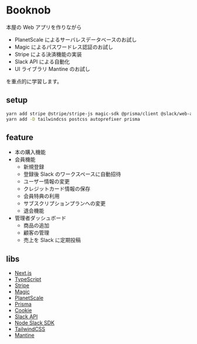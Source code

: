 # Booknob

本屋の Web アプリを作りながら

- PlanetScale によるサーバレスデータベースのお試し
- Magic によるパスワードレス認証のお試し
- Stripe による決済機能の実装
- Slack API による自動化
- UI ライブラリ Mantine のお試し

を重点的に学習します。

## setup

```sh
yarn add stripe @stripe/stripe-js magic-sdk @prisma/client @slack/web-api cookie @mantine/hooks @mantine/core @mantine/next
yarn add -D tailwindcss postcss autoprefixer prisma
```

## feature

- 本の購入機能
- 会員機能
  - 新規登録
  - 登録後 Slack のワークスペースに自動招待
  - ユーザー情報の変更
  - クレジットカード情報の保存
  - 会員特典の利用
  - サブスクリプションプランへの変更
  - 退会機能
- 管理者ダッシュボード
  - 商品の追加
  - 顧客の管理
  - 売上を Slack に定期投稿

## libs

- [Next.js](https://nextjs.org/)
- [TypeScript](https://www.typescriptlang.org/)
- [Stripe](https://stripe.com/)
- [Magic](https://magic.link/)
- [PlanetScale](https://planetscale.com/)
- [Prisma](https://www.prisma.io/)
- [Cookie](https://www.npmjs.com/package/cookie)
- [Slack API](https://api.slack.com/)
- [Node Slack SDK](https://slack.dev/node-slack-sdk/)
- [TailwindCSS](https://tailwindcss.com/)
- [Mantine](https://mantine.dev/)
